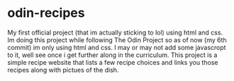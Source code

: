 # odin-recipes
My first official project (that im actually sticking to lol) using html and css. Im doing this project
while following The Odin Project so as of now (my 6th commit) im only using html and css. I may or may not 
add some javascropt to it, well see once i get further along in the curriculum. This project is a simple 
recipe website that lists a few recipe choices and links you those recipes along with pictues of the dish. 